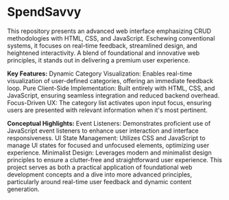 # SpendSavvy
 This repository presents an advanced web interface emphasizing CRUD methodologies with HTML, CSS, and JavaScript. Eschewing conventional systems, it focuses on real-time feedback, streamlined design, and heightened interactivity. A blend of foundational and innovative web principles, it stands out in delivering a premium user experience.

**Key Features:**
Dynamic Category Visualization: Enables real-time visualization of user-defined categories, offering an immediate feedback loop.
Pure Client-Side Implementation: Built entirely with HTML, CSS, and JavaScript, ensuring seamless integration and reduced backend overhead.
Focus-Driven UX: The category list activates upon input focus, ensuring users are presented with relevant information when it's most pertinent.

**Conceptual Highlights:**
Event Listeners: Demonstrates proficient use of JavaScript event listeners to enhance user interaction and interface responsiveness.
UI State Management: Utilizes CSS and JavaScript to manage UI states for focused and unfocused elements, optimizing user experience.
Minimalist Design: Leverages modern and minimalist design principles to ensure a clutter-free and straightforward user experience.
This project serves as both a practical application of foundational web development concepts and a dive into more advanced principles, particularly around real-time user feedback and dynamic content generation.
